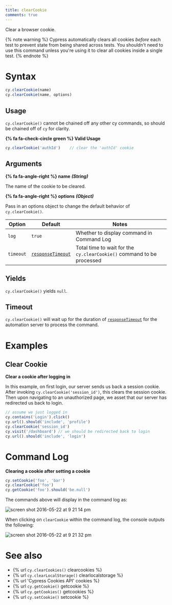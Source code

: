 ```yaml
---
title: clearCookie
comments: true
---
```


Clear a browser cookie.

{% note warning %}
Cypress automatically clears all cookies *before* each test to prevent state from being shared across tests. You shouldn't need to use this command unless you're using it to clear all cookies inside a single test.
{% endnote %}

# Syntax


```javascript
cy.clearCookie(name)
cy.clearCookie(name, options)
```

## Usage

`cy.clearCookie()` cannot be chained off any other cy commands, so should be chained off of `cy` for clarity.

**{% fa fa-check-circle green %} Valid Usage**

```javascript
cy.clearCookie('authId')    // clear the 'authId' cookie
```

## Arguments

**{% fa fa-angle-right %} name** ***(String)***

The name of the cookie to be cleared.

**{% fa fa-angle-right %} options** ***(Object)***

Pass in an options object to change the default behavior of `cy.clearCookie()`.

Option | Default | Notes
--- | --- | ---
`log` | `true` | Whether to display command in Command Log
`timeout` | [`responseTimeout`](https://on.cypress.io/guides/configuration#timeouts) | Total time to wait for the `cy.clearCookie()` command to be processed

## Yields

`cy.clearCookie()` yields `null`.

## Timeout

`cy.clearCookie()` will wait up for the duration of [`responseTimeout`](https://on.cypress.io/guides/configuration#timeouts) for the automation server to process the command.

# Examples

## Clear Cookie

**Clear a cookie after logging in**

In this example, on first login, our server sends us back a session cookie. After invoking `cy.clearCookie('session_id')`, this clears the session cookie. Then upon navigating to an unauthorized page, we asset that our server has redirected us back to login.

```javascript
// assume we just logged in
cy.contains('Login').click()
cy.url().should('include', 'profile')
cy.clearCookie('session_id')
cy.visit('/dashboard') // we should be redirected back to login
cy.url().should('include', 'login')
```

# Command Log

**Clearing a cookie after setting a cookie**

```javascript
cy.setCookie('foo', 'bar')
cy.clearCookie('foo')
cy.getCookie('foo').should('be.null')
```

The commands above will display in the command log as:

![screen shot 2016-05-22 at 9 21 14 pm](https://cloud.githubusercontent.com/assets/1268976/15458066/345b5bb8-2063-11e6-91bb-173421c8440a.png)

When clicking on `clearCookie` within the command log, the console outputs the following:

![screen shot 2016-05-22 at 9 21 32 pm](https://cloud.githubusercontent.com/assets/1268976/15458067/345dba3e-2063-11e6-8739-af971bc79068.png)

# See also

- {% url `cy.clearCookies()` clearcookies %}
- {% url `cy.clearLocalStorage()` clearlocalstorage %}
- {% url 'Cypress Cookies API' cookies %}
- {% url `cy.getCookie()` getcookie %}
- {% url `cy.getCookies()` getcookies %}
- {% url `cy.setCookie()` setcookie %}
